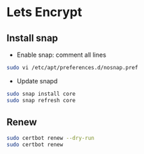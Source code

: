 # Lets Encrypt

## Install snap
- Enable snap: comment all lines
```bash
sudo vi /etc/apt/preferences.d/nosnap.pref
```

- Update snapd
```bash
sudo snap install core
sudo snap refresh core
```

## Renew

```bash
sudo certbot renew --dry-run
sudo certbot renew
```
